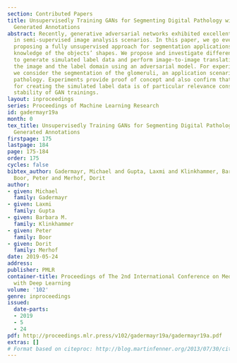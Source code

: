 ```yaml
---
section: Contributed Papers
title: Unsupervisedly Training GANs for Segmenting Digital Pathology with Automatically
  Generated Annotations
abstract: Recently, generative adversarial networks exhibited excellent performances
  in semi-supervised image analysis scenarios. In this paper, we go even further by
  proposing a fully unsupervised approach for segmentation applications with prior
  knowledge of the objects’ shapes. We propose and investigate different strategies
  to generate simulated label data and perform image-to-image translation between
  the image and the label domain using an adversarial model. For experimental evaluation,
  we consider the segmentation of the glomeruli, an application scenario from renal
  pathology. Experiments provide proof of concept and also confirm that the strategy
  for creating the simulated label data is of particular relevance considering the
  stability of GAN trainings.
layout: inproceedings
series: Proceedings of Machine Learning Research
id: gadermayr19a
month: 0
tex_title: Unsupervisedly Training GANs for Segmenting Digital Pathology with Automatically
  Generated Annotations
firstpage: 175
lastpage: 184
page: 175-184
order: 175
cycles: false
bibtex_author: Gadermayr, Michael and Gupta, Laxmi and Klinkhammer, Barbara M. and
  Boor, Peter and Merhof, Dorit
author:
- given: Michael
  family: Gadermayr
- given: Laxmi
  family: Gupta
- given: Barbara M.
  family: Klinkhammer
- given: Peter
  family: Boor
- given: Dorit
  family: Merhof
date: 2019-05-24
address: 
publisher: PMLR
container-title: Proceedings of The 2nd International Conference on Medical Imaging
  with Deep Learning
volume: '102'
genre: inproceedings
issued:
  date-parts:
  - 2019
  - 5
  - 24
pdf: http://proceedings.mlr.press/v102/gadermayr19a/gadermayr19a.pdf
extras: []
# Format based on citeproc: http://blog.martinfenner.org/2013/07/30/citeproc-yaml-for-bibliographies/
---
```

